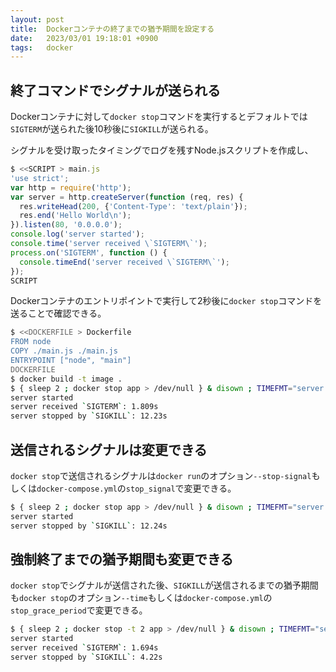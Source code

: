 ```yaml
---
layout: post
title:  Dockerコンテナの終了までの猶予期間を設定する
date:   2023/03/01 19:18:01 +0900
tags:   docker
---
```


## 終了コマンドでシグナルが送られる

Dockerコンテナに対して`docker stop`コマンドを実行するとデフォルトでは`SIGTERM`が送られた後10秒後に`SIGKILL`が送られる。

シグナルを受け取ったタイミングでログを残すNode.jsスクリプトを作成し、

```js
$ <<SCRIPT > main.js
'use strict';
var http = require('http');
var server = http.createServer(function (req, res) {
  res.writeHead(200, {'Content-Type': 'text/plain'});
  res.end('Hello World\n');
}).listen(80, '0.0.0.0');
console.log('server started');
console.time('server received \`SIGTERM\`');
process.on('SIGTERM', function () {
  console.timeEnd('server received \`SIGTERM\`');
});
SCRIPT
```

Dockerコンテナのエントリポイントで実行して2秒後に`docker stop`コマンドを送ることで確認できる。

```sh
$ <<DOCKERFILE > Dockerfile
FROM node
COPY ./main.js ./main.js
ENTRYPOINT ["node", "main"]
DOCKERFILE
$ docker build -t image .
$ { sleep 2 ; docker stop app > /dev/null } & disown ; TIMEFMT="server stopped by \`SIGKILL\`: %E" ; time docker run --rm --name app image
server started
server received `SIGTERM`: 1.809s
server stopped by `SIGKILL`: 12.23s
```

## 送信されるシグナルは変更できる

`docker stop`で送信されるシグナルは`docker run`のオプション`--stop-signal`もしくは`docker-compose.yml`の`stop_signal`で変更できる。

```sh
$ { sleep 2 ; docker stop app > /dev/null } & disown ; TIMEFMT="server stopped by \`SIGKILL\`: %E" ; time docker run --rm --name app --stop-signal 2 image
server started
server stopped by `SIGKILL`: 12.24s
```

## 強制終了までの猶予期間も変更できる

`docker stop`でシグナルが送信された後、`SIGKILL`が送信されるまでの猶予期間も`docker stop`のオプション`--time`もしくは`docker-compose.yml`の`stop_grace_period`で変更できる。

```sh
$ { sleep 2 ; docker stop -t 2 app > /dev/null } & disown ; TIMEFMT="server stopped by \`SIGKILL\`: %E" ; time docker run --rm --name app image
server started
server received `SIGTERM`: 1.694s
server stopped by `SIGKILL`: 4.22s
```
